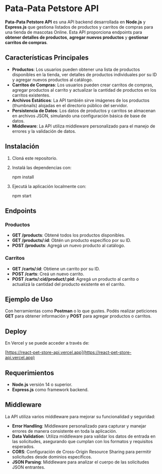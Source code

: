 # Pata-Pata Petstore API

**Pata-Pata Petstore API** es una API backend desarrollada en **Node.js** y **Express.js** que gestiona listados de productos y carritos de compras para una tienda de mascotas Online. Esta API proporciona endpoints para **obtener detalles de productos**, **agregar nuevos productos** y **gestionar carritos de compras**.

## Características Principales
- **Productos**: Los usuarios pueden obtener una lista de productos disponibles en la tienda, ver detalles de productos individuales por su ID y agregar nuevos productos al catálogo.
- **Carritos de Compras**: Los usuarios pueden crear carritos de compras, agregar productos al carrito y actualizar la cantidad de productos en los carritos existentes.
- **Archivos Estáticos**: La API también sirve imágenes de los productos (thumbnails) alojadas en el directorio público del servidor.
- **Persistencia de Datos**: Los datos de productos y carritos se almacenan en archivos JSON, simulando una configuración básica de base de datos.
- **Middleware**: La API utiliza middleware personalizado para el manejo de errores y la validación de datos.

## Instalación
1. Cloná este repositorio.
2. Instalá las dependencias con:
   
   npm install
   
3. Ejecutá la aplicación localmente con:
   
   npm start
   

## Endpoints
### Productos
- **GET /products**: Obtené todos los productos disponibles.
- **GET /products/:id**: Obtén un producto específico por su ID.
- **POST /products**: Agregá un nuevo producto al catálogo.

### Carritos
- **GET /carts/:id**: Obtiene un carrito por su ID.
- **POST /carts**: Creá un nuevo carrito.
- **POST /carts/:cid/product/:pid**: Agregá un producto al carrito o actualizá la cantidad del producto existente en el carrito.

## Ejemplo de Uso
Con herramientas como **Postman** o lo que gustes. Podés realizar peticiones **GET** para obtener información y **POST** para agregar productos o carritos. 

## Deploy

En Vercel y se puede acceder a través de:

[https://react-pet-store-api.vercel.app](https://react-pet-store-api.vercel.app)

## Requerimientos

- **Node.js** versión 14 o superior.
- **Express.js** como framework backend.

## Middleware
La API utiliza varios middleware para mejorar su funcionalidad y seguridad:

- **Error Handling**: Middleware personalizado para capturar y manejar errores de manera consistente en toda la aplicación.
- **Data Validation**: Utiliza middleware para validar los datos de entrada en las solicitudes, asegurando que cumplan con los formatos y requisitos esperados.
- **CORS**: Configuración de Cross-Origin Resource Sharing para permitir solicitudes desde dominios específicos.
- **JSON Parsing**: Middleware para analizar el cuerpo de las solicitudes JSON entrantes.
